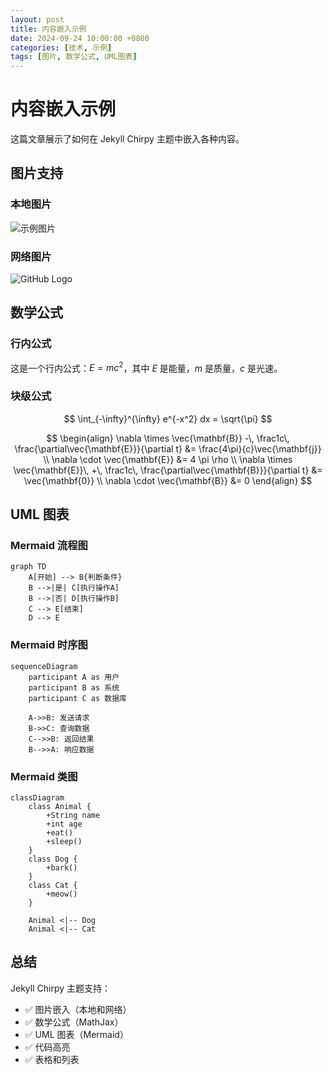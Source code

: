 ```yaml
---
layout: post
title: 内容嵌入示例
date: 2024-09-24 10:00:00 +0800
categories: [技术, 示例]
tags: [图片, 数学公式, UML图表]
---
```


# 内容嵌入示例

这篇文章展示了如何在 Jekyll Chirpy 主题中嵌入各种内容。

## 图片支持

### 本地图片
![示例图片](/assets/img/favicon.ico)

### 网络图片
![GitHub Logo](https://github.githubassets.com/images/modules/logos_page/GitHub-Mark.png)

## 数学公式

### 行内公式
这是一个行内公式：$E = mc^2$，其中 $E$ 是能量，$m$ 是质量，$c$ 是光速。

### 块级公式
$$
\int_{-\infty}^{\infty} e^{-x^2} dx = \sqrt{\pi}
$$

$$
\begin{align}
\nabla \times \vec{\mathbf{B}} -\, \frac1c\, \frac{\partial\vec{\mathbf{E}}}{\partial t} &= \frac{4\pi}{c}\vec{\mathbf{j}} \\
\nabla \cdot \vec{\mathbf{E}} &= 4 \pi \rho \\
\nabla \times \vec{\mathbf{E}}\, +\, \frac1c\, \frac{\partial\vec{\mathbf{B}}}{\partial t} &= \vec{\mathbf{0}} \\
\nabla \cdot \vec{\mathbf{B}} &= 0
\end{align}
$$

## UML 图表

### Mermaid 流程图
```mermaid
graph TD
    A[开始] --> B{判断条件}
    B -->|是| C[执行操作A]
    B -->|否| D[执行操作B]
    C --> E[结束]
    D --> E
```

### Mermaid 时序图
```mermaid
sequenceDiagram
    participant A as 用户
    participant B as 系统
    participant C as 数据库
    
    A->>B: 发送请求
    B->>C: 查询数据
    C-->>B: 返回结果
    B-->>A: 响应数据
```

### Mermaid 类图
```mermaid
classDiagram
    class Animal {
        +String name
        +int age
        +eat()
        +sleep()
    }
    class Dog {
        +bark()
    }
    class Cat {
        +meow()
    }
    
    Animal <|-- Dog
    Animal <|-- Cat
```

## 总结

Jekyll Chirpy 主题支持：
- ✅ 图片嵌入（本地和网络）
- ✅ 数学公式（MathJax）
- ✅ UML 图表（Mermaid）
- ✅ 代码高亮
- ✅ 表格和列表
